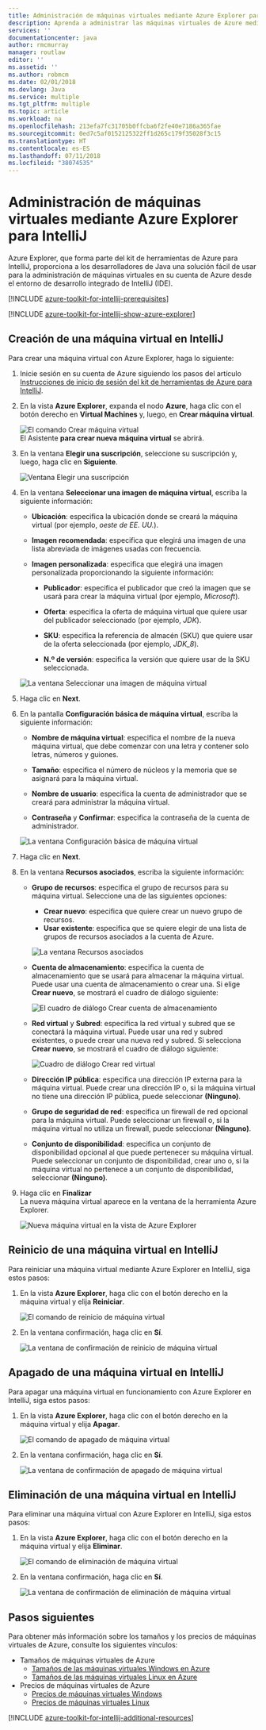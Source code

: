 ```yaml
---
title: Administración de máquinas virtuales mediante Azure Explorer para IntelliJ
description: Aprenda a administrar las máquinas virtuales de Azure mediante Azure Explorer para IntelliJ.
services: ''
documentationcenter: java
author: rmcmurray
manager: routlaw
editor: ''
ms.assetid: ''
ms.author: robmcm
ms.date: 02/01/2018
ms.devlang: Java
ms.service: multiple
ms.tgt_pltfrm: multiple
ms.topic: article
ms.workload: na
ms.openlocfilehash: 213efa7fc31705b0ffcba6f2fe40e7186a365fae
ms.sourcegitcommit: 0ed7c5af0152125322ff1d265c179f35028f3c15
ms.translationtype: HT
ms.contentlocale: es-ES
ms.lasthandoff: 07/11/2018
ms.locfileid: "38074535"
---
```

# <a name="manage-virtual-machines-by-using-the-azure-explorer-for-intellij"></a>Administración de máquinas virtuales mediante Azure Explorer para IntelliJ

Azure Explorer, que forma parte del kit de herramientas de Azure para IntelliJ, proporciona a los desarrolladores de Java una solución fácil de usar para la administración de máquinas virtuales en su cuenta de Azure desde el entorno de desarrollo integrado de IntelliJ (IDE).

[!INCLUDE [azure-toolkit-for-intellij-prerequisites](../includes/azure-toolkit-for-intellij-prerequisites.md)]

[!INCLUDE [azure-toolkit-for-intellij-show-azure-explorer](../includes/azure-toolkit-for-intellij-show-azure-explorer.md)]

## <a name="create-a-virtual-machine-in-intellij"></a>Creación de una máquina virtual en IntelliJ

Para crear una máquina virtual con Azure Explorer, haga lo siguiente: 

1. Inicie sesión en su cuenta de Azure siguiendo los pasos del artículo [Instrucciones de inicio de sesión del kit de herramientas de Azure para IntelliJ].

2. En la vista **Azure Explorer**, expanda el nodo **Azure**, haga clic con el botón derecho en **Virtual Machines** y, luego, en **Crear máquina virtual**. 

   ![El comando Crear máquina virtual][CR01]  
    El Asistente **para crear nueva máquina virtual** se abrirá.

3. En la ventana **Elegir una suscripción**, seleccione su suscripción y, luego, haga clic en **Siguiente**. 

   ![Ventana Elegir una suscripción][CR02]

4. En la ventana **Seleccionar una imagen de máquina virtual**, escriba la siguiente información:

   * **Ubicación**: especifica la ubicación donde se creará la máquina virtual (por ejemplo, *oeste de EE. UU.*). 

   * **Imagen recomendada**: especifica que elegirá una imagen de una lista abreviada de imágenes usadas con frecuencia.

   * **Imagen personalizada**: especifica que elegirá una imagen personalizada proporcionando la siguiente información:

      * **Publicador**: especifica el publicador que creó la imagen que se usará para crear la máquina virtual (por ejemplo, *Microsoft*).

      * **Oferta**: especifica la oferta de máquina virtual que quiere usar del publicador seleccionado (por ejemplo, *JDK*).

      * **SKU**: especifica la referencia de almacén (SKU) que quiere usar de la oferta seleccionada (por ejemplo, *JDK_8*).

      * **N.º de versión**: especifica la versión que quiere usar de la SKU seleccionada.

   ![La ventana Seleccionar una imagen de máquina virtual][CR03]

5. Haga clic en **Next**. 

6. En la pantalla **Configuración básica de máquina virtual**, escriba la siguiente información:

   * **Nombre de máquina virtual**: especifica el nombre de la nueva máquina virtual, que debe comenzar con una letra y contener solo letras, números y guiones.

   * **Tamaño**: especifica el número de núcleos y la memoria que se asignará para la máquina virtual.

   * **Nombre de usuario**: especifica la cuenta de administrador que se creará para administrar la máquina virtual.

   * **Contraseña** y **Confirmar**: especifica la contraseña de la cuenta de administrador.

   ![La ventana Configuración básica de máquina virtual][CR04]

7. Haga clic en **Next**. 

8. En la ventana **Recursos asociados**, escriba la siguiente información:

   * **Grupo de recursos**: especifica el grupo de recursos para su máquina virtual. Seleccione una de las siguientes opciones:
      * **Crear nuevo**: especifica que quiere crear un nuevo grupo de recursos.
      * **Usar existente**: especifica que se quiere elegir de una lista de grupos de recursos asociados a la cuenta de Azure.

       ![La ventana Recursos asociados][CR07]

   * **Cuenta de almacenamiento**: especifica la cuenta de almacenamiento que se usará para almacenar la máquina virtual. Puede usar una cuenta de almacenamiento o crear una. Si elige **Crear nuevo**, se mostrará el cuadro de diálogo siguiente:

      ![El cuadro de diálogo Crear cuenta de almacenamiento][CR05]

   * **Red virtual** y **Subred**: especifica la red virtual y subred que se conectará la máquina virtual. Puede usar una red y subred existentes, o puede crear una nueva red y subred. Si selecciona **Crear nuevo**, se mostrará el cuadro de diálogo siguiente:

      ![Cuadro de diálogo Crear red virtual][CR06]

   * **Dirección IP pública**: especifica una dirección IP externa para la máquina virtual. Puede crear una dirección IP o, si la máquina virtual no tiene una dirección IP pública, puede seleccionar **(Ninguno)**. 

   * **Grupo de seguridad de red**: especifica un firewall de red opcional para la máquina virtual. Puede seleccionar un firewall o, si la máquina virtual no utiliza un firewall, puede seleccionar **(Ninguno)**. 

   * **Conjunto de disponibilidad**: especifica un conjunto de disponibilidad opcional al que puede pertenecer su máquina virtual. Puede seleccionar un conjunto de disponibilidad, crear uno o, si la máquina virtual no pertenece a un conjunto de disponibilidad, seleccionar **(Ninguno)**.

9. Haga clic en **Finalizar**  
    La nueva máquina virtual aparece en la ventana de la herramienta Azure Explorer. 

   ![Nueva máquina virtual en la vista de Azure Explorer][CR08]

## <a name="restart-a-virtual-machine-in-intellij"></a>Reinicio de una máquina virtual en IntelliJ

Para reiniciar una máquina virtual mediante Azure Explorer en IntelliJ, siga estos pasos:

1. En la vista **Azure Explorer**, haga clic con el botón derecho en la máquina virtual y elija **Reiniciar**.

   ![El comando de reinicio de máquina virtual][RE01]

2. En la ventana confirmación, haga clic en **Sí**. 

   ![La ventana de confirmación de reinicio de máquina virtual][RE02]

## <a name="shut-down-a-virtual-machine-in-intellij"></a>Apagado de una máquina virtual en IntelliJ

Para apagar una máquina virtual en funcionamiento con Azure Explorer en IntelliJ, siga estos pasos:

1. En la vista **Azure Explorer**, haga clic con el botón derecho en la máquina virtual y elija **Apagar**.

   ![El comando de apagado de máquina virtual][SH01]

2. En la ventana confirmación, haga clic en **Sí**. 

   ![La ventana de confirmación de apagado de máquina virtual][SH02]

## <a name="delete-a-virtual-machine-in-intellij"></a>Eliminación de una máquina virtual en IntelliJ

Para eliminar una máquina virtual con Azure Explorer en IntelliJ, siga estos pasos:

1. En la vista **Azure Explorer**, haga clic con el botón derecho en la máquina virtual y elija **Eliminar**.

   ![El comando de eliminación de máquina virtual][DE01]

2. En la ventana confirmación, haga clic en **Sí**. 

   ![La ventana de confirmación de eliminación de máquina virtual][DE02]

## <a name="next-steps"></a>Pasos siguientes

Para obtener más información sobre los tamaños y los precios de máquinas virtuales de Azure, consulte los siguientes vínculos:

* Tamaños de máquinas virtuales de Azure
  * [Tamaños de las máquinas virtuales Windows en Azure]
  * [Tamaños de las máquinas virtuales Linux en Azure]
* Precios de máquinas virtuales de Azure
  * [Precios de máquinas virtuales Windows]
  * [Precios de máquinas virtuales Linux]

[!INCLUDE [azure-toolkit-for-intellij-additional-resources](../includes/azure-toolkit-for-intellij-additional-resources.md)]

<!-- URL List -->

[Instrucciones de inicio de sesión del kit de herramientas de Azure para IntelliJ]: ./azure-toolkit-for-intellij-sign-in-instructions.md
[Tamaños de las máquinas virtuales Windows en Azure]: /azure/virtual-machines/virtual-machines-windows-sizes
[Tamaños de las máquinas virtuales Linux en Azure]: /azure/virtual-machines/virtual-machines-linux-sizes
[Precios de máquinas virtuales Windows]: /pricing/details/virtual-machines/windows/
[Precios de máquinas virtuales Linux]: /pricing/details/virtual-machines/linux/

<!-- IMG List -->

[RE01]: media/azure-toolkit-for-intellij-managing-virtual-machines-using-azure-explorer/RE01.png
[RE02]: media/azure-toolkit-for-intellij-managing-virtual-machines-using-azure-explorer/RE02.png

[SH01]: media/azure-toolkit-for-intellij-managing-virtual-machines-using-azure-explorer/SH01.png
[SH02]: media/azure-toolkit-for-intellij-managing-virtual-machines-using-azure-explorer/SH02.png

[DE01]: media/azure-toolkit-for-intellij-managing-virtual-machines-using-azure-explorer/DE01.png
[DE02]: media/azure-toolkit-for-intellij-managing-virtual-machines-using-azure-explorer/DE02.png

[CR01]: media/azure-toolkit-for-intellij-managing-virtual-machines-using-azure-explorer/CR01.png
[CR02]: media/azure-toolkit-for-intellij-managing-virtual-machines-using-azure-explorer/CR02.png
[CR03]: media/azure-toolkit-for-intellij-managing-virtual-machines-using-azure-explorer/CR03.png
[CR04]: media/azure-toolkit-for-intellij-managing-virtual-machines-using-azure-explorer/CR04.png
[CR05]: media/azure-toolkit-for-intellij-managing-virtual-machines-using-azure-explorer/CR05.png
[CR06]: media/azure-toolkit-for-intellij-managing-virtual-machines-using-azure-explorer/CR06.png
[CR07]: media/azure-toolkit-for-intellij-managing-virtual-machines-using-azure-explorer/CR07.png
[CR08]: media/azure-toolkit-for-intellij-managing-virtual-machines-using-azure-explorer/CR08.png
